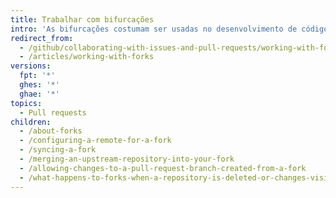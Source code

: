 ```yaml
---
title: Trabalhar com bifurcações
intro: 'As bifurcações costumam ser usadas no desenvolvimento de código aberto no {% data variables.product.product_name %}.'
redirect_from:
  - /github/collaborating-with-issues-and-pull-requests/working-with-forks/
  - /articles/working-with-forks
versions:
  fpt: '*'
  ghes: '*'
  ghae: '*'
topics:
  - Pull requests
children:
  - /about-forks
  - /configuring-a-remote-for-a-fork
  - /syncing-a-fork
  - /merging-an-upstream-repository-into-your-fork
  - /allowing-changes-to-a-pull-request-branch-created-from-a-fork
  - /what-happens-to-forks-when-a-repository-is-deleted-or-changes-visibility
---
```


